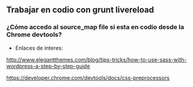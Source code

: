 
## Trabajar en codio con grunt livereload
### ¿Cómo accedo al source_map file si esta en codio desde la Chrome devtools?









- Enlaces de interes:

<http://www.elegantthemes.com/blog/tips-tricks/how-to-use-sass-with-wordpress-a-step-by-step-guide>

<https://developer.chrome.com/devtools/docs/css-preprocessors>